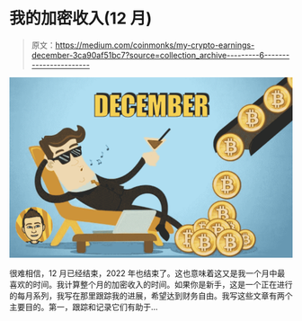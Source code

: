 # 我的加密收入(12 月)

> 原文：<https://medium.com/coinmonks/my-crypto-earnings-december-3ca90af51bc7?source=collection_archive---------6----------------------->

![](img/49c6b9b3e81363f339ca7e22e8331d51.png)

很难相信，12 月已经结束，2022 年也结束了。这也意味着这又是我一个月中最喜欢的时间。我计算整个月的加密收入的时间。如果你是新手，这是一个正在进行的每月系列，我写在那里跟踪我的进展，希望达到财务自由。我写这些文章有两个主要目的。第一，跟踪和记录它们有助于…